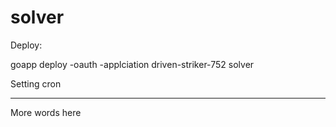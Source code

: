 solver
======
Deploy:

goapp deploy -oauth -applciation driven-striker-752 solver


Setting cron
***
More words here

